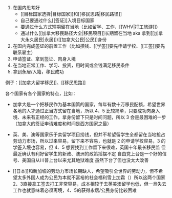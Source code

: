 
1. 在国内思考好
	- [[目标国家选择|目标国家]]和[[移民思路|移民路径]]
	- 自己要通过什么[[签证]]入境目标国家
	- 要通过什么方式短期留在当地（比如留学、工作、[[WHV|打工旅游]]）
	- 通过什么[[加拿大移民路径大全|移民项目]]长期留在当地 aka 拿到[[加拿大永久居民|永居]]/[[加拿大公民|公民]]身份
2. 在国内完成签证的前置工作（比如攒钱、[[学签]]要先申请学校、[[工签]]要先联系雇主）
3. 申请签证、拿到签证、肉身入境
4. 在当地正常工作、学习、投资，用时间或金钱满足移民条件
5. 拿到永居/入籍，移民成功

例子：[[加拿大留学移民]]、[[移民思路]]

各个国家有各个国家的特点，比如：

- 加拿大是一个把移民作为基本国策的国家，每年有数十万移民配额，希望世界各地的人才通过正当方式留在当地，所以 4、5 比较简单，只要成功肉身入境、未来有正经的工作，拿身份留下只是时间问题，所以 3 会是最困难的一步（加拿大的签证申请难度和时间是西方国家之最）
  
- 英、美、澳等国家乐于卖留学项目捞钱，但并不希望留学生全都留在当地抢占劳动力市场，所以过来容易，留下来不容易，也就是 2 的申请学校容易，3 的学签入境也容易，但 4、5 想要找到工作留下来很难，英国十年最长移民监 但最近确认有利好留学生的新政、澳洲的政策摇摆不定 自由党上台是一个好的信号、美国自从川普上台以来尤其地狱难度 虽然下台了但也没太大改善
  
- [[日本]]和新加坡的劳动力市场长期缺人，希望吸引全世界的劳动力，但不希望太多外国人成为公民为本就不富裕的社会福利雪上加霜（）所以这两个国家2、3直接拿工签去打工非常容易，成本相较于去英美澳留学也低，但一旦失去工作也就意味着必须离境，4、5的获得永居/公民身份比较困难